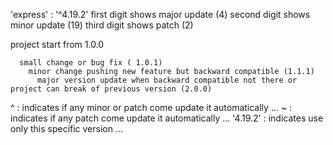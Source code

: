 'express' : '^4.19.2'
  first digit shows major update (4)
    second digit shows minor update (19)
        third digit shows patch (2)



project start from 1.0.0 
    
      small change or bug fix ( 1.0.1)
        minor change pushing new feature but backward compatible (1.1.1)
          major version update when backward compatible not there or project can break of previous version (2.0.0)




^ :  indicates if any minor or patch come update it automatically ...
~ : indicates if any patch come update it automatically ...
'4.19.2' : indicates use only this specific version ...